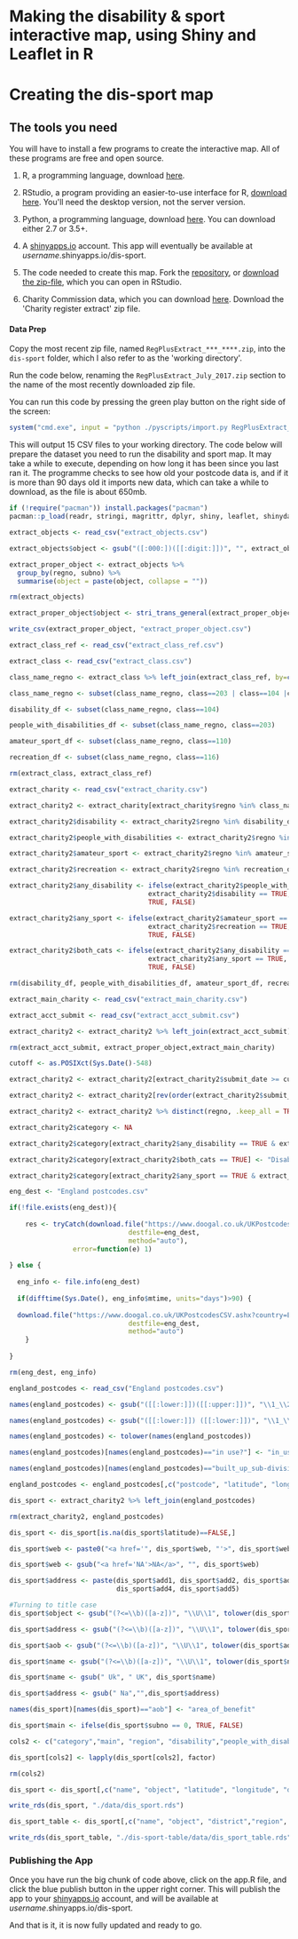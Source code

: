 Making the disability & sport interactive map, using Shiny and Leaflet in R
================

Creating the dis-sport map
==========================

The tools you need
------------------

You will have to install a few programs to create the interactive map. All of these programs are free and open source.

1.  R, a programming language, download [here](https://cran.r-project.org/).

2.  RStudio, a program providing an easier-to-use interface for R, [download here](https://www.rstudio.com/products/RStudio/). You'll need the desktop version, not the server version.

3.  Python, a programming language, download [here](https://www.python.org/downloads/windows/). You can download either 2.7 or 3.5+.

4.  A [shinyapps.io](http://www.shinyapps.io/) account. This app will eventually be available at *username*.shinyapps.io/dis-sport.

5.  The code needed to create this map. Fork the [repository](https://github.com/disabilityrightsUK/dis-sport), or [download the zip-file](https://github.com/disabilityrightsUK/dis-sport/archive/master.zip), which you can open in RStudio.

6.  Charity Commission data, which you can download [here](http://data.charitycommission.gov.uk/). Download the 'Charity register extract' zip file.

#### Data Prep

Copy the most recent zip file, named `RegPlusExtract_***_****.zip`, into the `dis-sport` folder, which I also refer to as the 'working directory'.

Run the code below, renaming the `RegPlusExtract_July_2017.zip` section to the name of the most recently downloaded zip file.

You can run this code by pressing the green play button on the right side of the screen:

``` r
system("cmd.exe", input = "python ./pyscripts/import.py RegPlusExtract_July_2017.zip")
```

This will output 15 CSV files to your working directory. The code below will prepare the dataset you need to run the disability and sport map. It may take a while to execute, depending on how long it has been since you last ran it. The programme checks to see how old your postcode data is, and if it is more than 90 days old it imports new data, which can take a while to download, as the file is about 650mb.

``` r
if (!require("pacman")) install.packages("pacman")
pacman::p_load(readr, stringi, magrittr, dplyr, shiny, leaflet, shinydashboard, DT, shinyjs)

extract_objects <- read_csv("extract_objects.csv")

extract_objects$object <- gsub("([:000:])([[:digit:]])", "", extract_objects$object)

extract_proper_object <- extract_objects %>% 
  group_by(regno, subno) %>% 
  summarise(object = paste(object, collapse = ""))

rm(extract_objects)

extract_proper_object$object <- stri_trans_general(extract_proper_object$object, id = "Title")

write_csv(extract_proper_object, "extract_proper_object.csv")

extract_class_ref <- read_csv("extract_class_ref.csv")

extract_class <- read_csv("extract_class.csv")

class_name_regno <- extract_class %>% left_join(extract_class_ref, by=c("class"="classno"))

class_name_regno <- subset(class_name_regno, class==203 | class==104 |class==110 |class==116)

disability_df <- subset(class_name_regno, class==104)

people_with_disabilities_df <- subset(class_name_regno, class==203)

amateur_sport_df <- subset(class_name_regno, class==110)

recreation_df <- subset(class_name_regno, class==116)

rm(extract_class, extract_class_ref)

extract_charity <- read_csv("extract_charity.csv")

extract_charity2 <- extract_charity[extract_charity$regno %in% class_name_regno$regno,]

extract_charity2$disability <- extract_charity2$regno %in% disability_df$regno

extract_charity2$people_with_disabilities <- extract_charity2$regno %in% people_with_disabilities_df$regno

extract_charity2$amateur_sport <- extract_charity2$regno %in% amateur_sport_df$regno

extract_charity2$recreation <- extract_charity2$regno %in% recreation_df$regno

extract_charity2$any_disability <- ifelse(extract_charity2$people_with_disabilities == TRUE |
                                   extract_charity2$disability == TRUE,
                                   TRUE, FALSE)

extract_charity2$any_sport <- ifelse(extract_charity2$amateur_sport == TRUE |
                                   extract_charity2$recreation == TRUE,
                                   TRUE, FALSE)

extract_charity2$both_cats <- ifelse(extract_charity2$any_disability == TRUE &
                                   extract_charity2$any_sport == TRUE,
                                   TRUE, FALSE)

rm(disability_df, people_with_disabilities_df, amateur_sport_df, recreation_df, extract_charity, class_name_regno)

extract_main_charity <- read_csv("extract_main_charity.csv")

extract_acct_submit <- read_csv("extract_acct_submit.csv")

extract_charity2 <- extract_charity2 %>% left_join(extract_acct_submit) %>% left_join(extract_proper_object) %>% left_join(extract_main_charity)

rm(extract_acct_submit, extract_proper_object,extract_main_charity)

cutoff <- as.POSIXct(Sys.Date()-548)

extract_charity2 <- extract_charity2[extract_charity2$submit_date >= cutoff & is.na(extract_charity2$submit_date)==FALSE, ]

extract_charity2 <- extract_charity2[rev(order(extract_charity2$submit_date)),]

extract_charity2 <- extract_charity2 %>% distinct(regno, .keep_all = TRUE)

extract_charity2$category <- NA

extract_charity2$category[extract_charity2$any_disability == TRUE & extract_charity2$both_cats==FALSE] <- "Disability"

extract_charity2$category[extract_charity2$both_cats == TRUE] <- "Disability and Sport"

extract_charity2$category[extract_charity2$any_sport == TRUE & extract_charity2$both_cats==FALSE] <- "Sport"

eng_dest <- "England postcodes.csv"

if(!file.exists(eng_dest)){
  
    res <- tryCatch(download.file("https://www.doogal.co.uk/UKPostcodesCSV.ashx?country=England",
                              destfile=eng_dest,
                              method="auto"),
                error=function(e) 1)
    
} else {
  
  eng_info <- file.info(eng_dest)
  
  if(difftime(Sys.Date(), eng_info$mtime, units="days")>90) {
  
  download.file("https://www.doogal.co.uk/UKPostcodesCSV.ashx?country=England",
                              destfile=eng_dest,
                              method="auto")
    }
  
}

rm(eng_dest, eng_info)

england_postcodes <- read_csv("England postcodes.csv")

names(england_postcodes) <- gsub("([[:lower:]])([[:upper:]])", "\\1_\\2", names(england_postcodes))

names(england_postcodes) <- gsub("([[:lower:]]) ([[:lower:]])", "\\1_\\2", names(england_postcodes))

names(england_postcodes) <- tolower(names(england_postcodes))

names(england_postcodes)[names(england_postcodes)=="in use?"] <- "in_use"

names(england_postcodes)[names(england_postcodes)=="built_up_sub-division"] <- "built_up_subdivision"

england_postcodes <- england_postcodes[,c("postcode", "latitude", "longitude", "region", "district")]

dis_sport <- extract_charity2 %>% left_join(england_postcodes)

rm(extract_charity2, england_postcodes)

dis_sport <- dis_sport[is.na(dis_sport$latitude)==FALSE,]

dis_sport$web <- paste0("<a href='", dis_sport$web, "'>", dis_sport$web, "</a>")

dis_sport$web <- gsub("<a href='NA'>NA</a>", "", dis_sport$web)

dis_sport$address <- paste(dis_sport$add1, dis_sport$add2, dis_sport$add3,
                           dis_sport$add4, dis_sport$add5)

#Turning to title case
dis_sport$object <- gsub("(?<=\\b)([a-z])", "\\U\\1", tolower(dis_sport$object), perl=TRUE)

dis_sport$address <- gsub("(?<=\\b)([a-z])", "\\U\\1", tolower(dis_sport$address), perl=TRUE)

dis_sport$aob <- gsub("(?<=\\b)([a-z])", "\\U\\1", tolower(dis_sport$aob), perl=TRUE)

dis_sport$name <- gsub("(?<=\\b)([a-z])", "\\U\\1", tolower(dis_sport$name), perl=TRUE)

dis_sport$name <- gsub(" Uk", " UK", dis_sport$name)

dis_sport$address <- gsub(" Na","",dis_sport$address)

names(dis_sport)[names(dis_sport)=="aob"] <- "area_of_benefit"

dis_sport$main <- ifelse(dis_sport$subno == 0, TRUE, FALSE)

cols2 <- c("category","main", "region", "disability","people_with_disabilities","amateur_sport", "recreation")

dis_sport[cols2] <- lapply(dis_sport[cols2], factor)

rm(cols2)

dis_sport <- dis_sport[,c("name", "object", "latitude", "longitude", "district","region", "category","address", "web", "phone")]

write_rds(dis_sport, "./data/dis_sport.rds")

dis_sport_table <- dis_sport[,c("name", "object", "district","region", "category","address", "web", "phone")]

write_rds(dis_sport_table, "./dis-sport-table/data/dis_sport_table.rds")
```

### Publishing the App

Once you have run the big chunk of code above, click on the app.R file, and click the blue publish button in the upper right corner. This will publish the app to your [shinyapps.io](http://www.shinyapps.io/) account, and will be available at *username*.shinyapps.io/dis-sport.

And that is it, it is now fully updated and ready to go.
